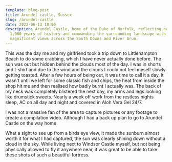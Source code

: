 ```yaml
---
template: blog-post
title: Arundel castle, Sussex
slug: /arundel-castle
date: 2022-06-13 18:00
description: Arundel Castle, home of the Duke of Norfolk, reflecting nearly
  1,000 years of history and commanding the surrounding landscape with
  magnificent views across the South Downs and River Arun.
---
```

T﻿his was the day me and my girlfriend took a trip down to Littlehampton Beach to do some crabbing, which I have never actually done before. The sun was out but hidden behind the clouds most of the day. I was in shorts and t-shirt and due to the wind and the clouds I could not feel myself slowly getting toasted. After a few hours of being out, it was time to call it a day, it wasn't until we left for some classic fish and chips, the heat from inside the shop hit me and then realised how badly burnt I actually was. The back of my neck was completely blistered the next day, my arms and legs looking like drumstick sweets. Nearly a week off work from the restless nights sleep, AC on all day and night and covered in Aloh Vera Gel 24/7.

I﻿ was not a massive fan of the area to capture pictures or any footage to create a compilation video. Although I had a back up plan to go to Arundel Castle on the way home. 

What a sight to see up from a birds eye view, it made the sunburn almost worth it for what I had captured, the sun was clearly shining down without a cloud in the sky. While living next to Windsor Castle myself, but not being physically allowed to fly it anywhere near, it was great to be able to take these shots of such a beautiful fortress.

![]()